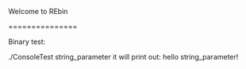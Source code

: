 Welcome to REbin


===============

Binary test:

./ConsoleTest string_parameter
it will print out: hello string_parameter!